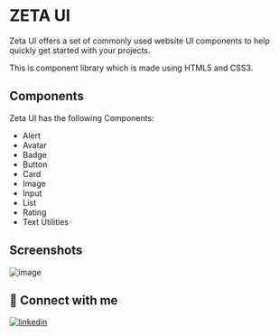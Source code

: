
# ZETA UI

Zeta UI offers a set of commonly used website UI components to help quickly get started with your projects.

This is component library which is made using HTML5 and CSS3.


## Components

Zeta UI has the following Components:

- Alert
- Avatar
- Badge
- Button
- Card
- Image
- Input
- List
- Rating
- Text Utilities

## Screenshots

![image](https://user-images.githubusercontent.com/87164978/154895620-0bf3c555-fc42-40a9-bf95-d16100da97d0.png)


## 🔗 Connect with me

[![linkedin](https://img.shields.io/badge/linkedin-0A66C2?style=for-the-badge&logo=linkedin&logoColor=white)](https://www.linkedin.com/in/aishwarya-dhiman-453323194/)



